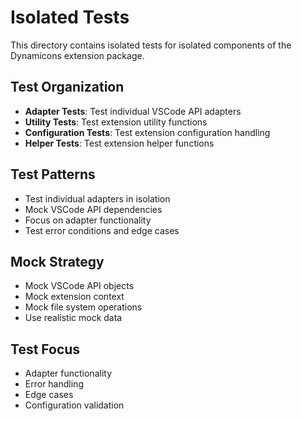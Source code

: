 # Isolated Tests

This directory contains isolated tests for isolated components of the Dynamicons extension package.

## Test Organization

- **Adapter Tests**: Test individual VSCode API adapters
- **Utility Tests**: Test extension utility functions
- **Configuration Tests**: Test extension configuration handling
- **Helper Tests**: Test extension helper functions

## Test Patterns

- Test individual adapters in isolation
- Mock VSCode API dependencies
- Focus on adapter functionality
- Test error conditions and edge cases

## Mock Strategy

- Mock VSCode API objects
- Mock extension context
- Mock file system operations
- Use realistic mock data

## Test Focus

- Adapter functionality
- Error handling
- Edge cases
- Configuration validation

